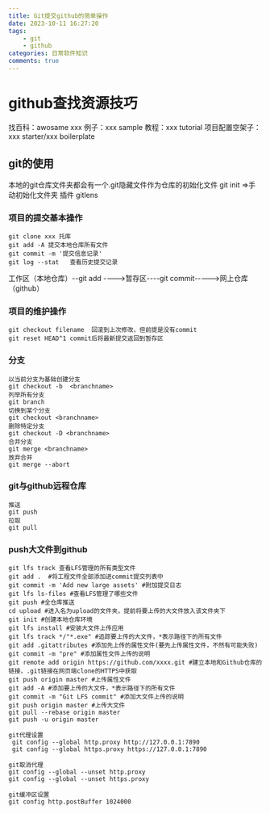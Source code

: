 ```yaml
---
title: Git提交github的简单操作
date: 2023-10-11 16:27:20
tags: 
	- git
	- github
categories: 日常软件知识
comments: true
---
```


# github查找资源技巧
找百科：awosame xxx
例子：xxx sample
教程：xxx tutorial
项目配置空架子：xxx starter/xxx boilerplate

## git的使用
本地的git仓库文件夹都会有一个.git隐藏文件作为仓库的初始化文件
git init =>手动初始化文件夹
插件  gitlens

<!--more-->
### 项目的提交基本操作
```
git clone xxx 托库
git add -A 提交本地仓库所有文件
git commit -m '提交信息记录'
git log --stat   查看历史提交记录
```
工作区（本地仓库）--git add <file> ---->暂存区----git commit----->网上仓库（github）


### 项目的维护操作
```
git checkout filename  回滚到上次修改，但前提是没有commit
git reset HEAD^1 commit后将最新提交返回到暂存区
```

### 分支
```
以当前分支为基础创建分支
git checkout -b  <branchname>
列举所有分支
git branch
切换到某个分支
git checkout <branchname>
删除特定分支
git checkout -D <branchname>
合并分支
git merge <branchname>
放弃合并
git merge --abort
```

### git与github远程仓库
```
推送
git push
拉取
git pull
```



### push大文件到github
```
git lfs track 查看LFS管理的所有类型文件
git add .  #将工程文件全部添加进commit提交列表中
git commit -m 'Add new large assets' #附加提交日志
git lfs ls-files #查看LFS管理了哪些文件
git push #全仓库推送
cd upload #进入名为upload的文件夹，提前将要上传的大文件放入该文件夹下
git init #创建本地仓库环境
git lfs install #安装大文件上传应用
git lfs track */"*.exe" #追踪要上传的大文件，*表示路径下的所有文件
git add .gitattributes #添加先上传的属性文件(要先上传属性文件，不然有可能失败)
git commit -m "pre" #添加属性文件上传的说明
git remote add origin https://github.com/xxxx.git #建立本地和Github仓库的链接，.git链接在网页端clone的HTTPS中获取
git push origin master #上传属性文件
git add -A #添加要上传的大文件，*表示路径下的所有文件
git commit -m "Git LFS commit" #添加大文件上传的说明
git push origin master #上传大文件
git pull --rebase origin master
git push -u origin master
```





```
git代理设置
 git config --global http.proxy http://127.0.0.1:7890
 git config --global https.proxy https://127.0.0.1:7890
 
git取消代理
git config --global --unset http.proxy
git config --global --unset https.proxy

git缓冲区设置
git config http.postBuffer 1024000
```